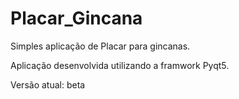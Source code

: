 # Placar_Gincana
Simples aplicação de Placar para gincanas. 

Aplicação desenvolvida utilizando a framwork Pyqt5. 

Versão atual: beta
